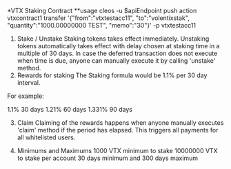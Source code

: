 *VTX Staking Contract
**usage
cleos -u $apiEndpoint push action vtxcontract1 transfer '{"from":"vtxtestacc11", "to":"volentixstak", "quantity":"1000.00000000 TEST", "memo":"30"}' -p vtxtestacc11



1. Stake / Unstake
Staking tokens takes effect immediately. Unstaking tokens automatically takes effect with delay chosen at staking time in a multiple of 30 days. 
In case the deferred transaction does not execute when time is due, anyone can manually execute it by calling 'unstake' method.
2. Rewards for staking
The Staking formula would be 1.1% per 30 day interval.


For example: 

1.1% 30 days
1.21% 60 days
1.331% 90 days

3. Claim
Claiming of the rewards happens when anyone manually executes 'claim' method if the period has elapsed. This triggers all payments for all whitelisted users.

4. Minimums and Maximums
1000 VTX minimum to stake
10000000 VTX to stake per account
30 days minimum and 300 days maximum
